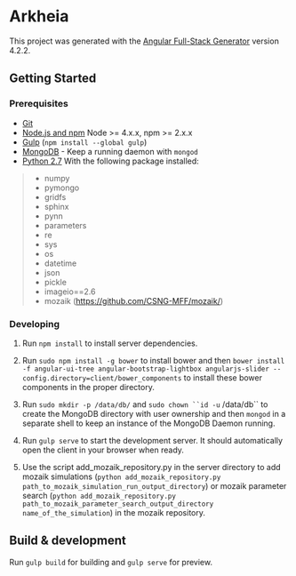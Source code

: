 # Arkheia

This project was generated with the [Angular Full-Stack Generator](https://github.com/DaftMonk/generator-angular-fullstack) version 4.2.2.

## Getting Started

### Prerequisites

- [Git](https://git-scm.com/)
- [Node.js and npm](nodejs.org) Node >= 4.x.x, npm >= 2.x.x
- [Gulp](http://gulpjs.com/) (`npm install --global gulp`)
- [MongoDB](https://www.mongodb.org/) - Keep a running daemon with `mongod`
- [Python 2.7](https://www.python.org/download/releases/2.7/) With the following package installed: 
>	* numpy 
>	* pymongo 
>	* gridfs 
>	* sphinx 
>	* pynn 
>	* parameters 
>	* re 
>	* sys 
>	* os 
>	* datetime 
>	* json 
>	* pickle 
>	* imageio==2.6
>	* mozaik (https://github.com/CSNG-MFF/mozaik/)

### Developing

1. Run `npm install` to install server dependencies.

2. Run `sudo npm install -g bower` to install bower and then `bower install -f angular-ui-tree angular-bootstrap-lightbox angularjs-slider --config.directory=client/bower_components` to install these bower components in the proper directory.

3. Run `sudo mkdir -p /data/db/` and `sudo chown ``id -u` /data/db`` to create the MongoDB directory with user ownership and then `mongod` in a separate shell to keep an instance of the MongoDB Daemon running.

4. Run `gulp serve` to start the development server. It should automatically open the client in your browser when ready.

5. Use the script add_mozaik_repository.py in the server directory to add mozaik simulations (`python add_mozaik_repository.py path_to_mozaik_simulation_run_output_directory`) or mozaik parameter search (`python add_mozaik_repository.py path_to_mozaik_parameter_search_output_directory name_of_the_simulation`) in the mozaik repository.

## Build & development

Run `gulp build` for building and `gulp serve` for preview.
